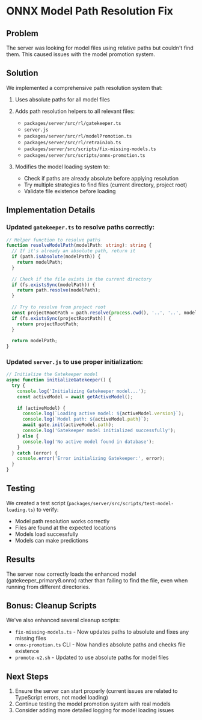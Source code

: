 # ONNX Model Path Resolution Fix

## Problem
The server was looking for model files using relative paths but couldn't find them. This caused issues with the model promotion system.

## Solution
We implemented a comprehensive path resolution system that:

1. Uses absolute paths for all model files
2. Adds path resolution helpers to all relevant files:
   - `packages/server/src/rl/gatekeeper.ts`
   - `server.js`
   - `packages/server/src/rl/modelPromotion.ts`
   - `packages/server/src/rl/retrainJob.ts`
   - `packages/server/src/scripts/fix-missing-models.ts`
   - `packages/server/src/scripts/onnx-promotion.ts`

3. Modifies the model loading system to:
   - Check if paths are already absolute before applying resolution
   - Try multiple strategies to find files (current directory, project root)
   - Validate file existence before loading

## Implementation Details

### Updated `gatekeeper.ts` to resolve paths correctly:
```typescript
// Helper function to resolve paths
function resolveModelPath(modelPath: string): string {
  // If it's already an absolute path, return it
  if (path.isAbsolute(modelPath)) {
    return modelPath;
  }
  
  // Check if the file exists in the current directory
  if (fs.existsSync(modelPath)) {
    return path.resolve(modelPath);
  }
  
  // Try to resolve from project root
  const projectRootPath = path.resolve(process.cwd(), '..', '..', modelPath);
  if (fs.existsSync(projectRootPath)) {
    return projectRootPath;
  }
  
  return modelPath;
}
```

### Updated `server.js` to use proper initialization:
```javascript
// Initialize the Gatekeeper model
async function initializeGatekeeper() {
  try {
    console.log('Initializing Gatekeeper model...');
    const activeModel = await getActiveModel();
    
    if (activeModel) {
      console.log(`Loading active model: ${activeModel.version}`);
      console.log(`Model path: ${activeModel.path}`);
      await gate.init(activeModel.path);
      console.log('Gatekeeper model initialized successfully');
    } else {
      console.log('No active model found in database');
    }
  } catch (error) {
    console.error('Error initializing Gatekeeper:', error);
  }
}
```

## Testing
We created a test script (`packages/server/src/scripts/test-model-loading.ts`) to verify:
- Model path resolution works correctly
- Files are found at the expected locations
- Models load successfully
- Models can make predictions

## Results
The server now correctly loads the enhanced model (gatekeeper_primary8.onnx) rather than failing to find the file, even when running from different directories.

## Bonus: Cleanup Scripts
We've also enhanced several cleanup scripts:
- `fix-missing-models.ts` - Now updates paths to absolute and fixes any missing files
- `onnx-promotion.ts` CLI - Now handles absolute paths and checks file existence
- `promote-v2.sh` - Updated to use absolute paths for model files

## Next Steps
1. Ensure the server can start properly (current issues are related to TypeScript errors, not model loading)
2. Continue testing the model promotion system with real models
3. Consider adding more detailed logging for model loading issues 